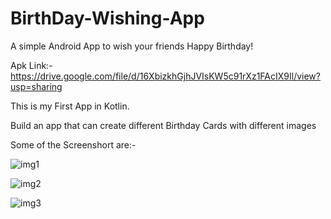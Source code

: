 # BirthDay-Wishing-App
A simple Android App to wish your friends Happy Birthday!

Apk Link:- https://drive.google.com/file/d/16XbizkhGjhJVIsKW5c91rXz1FAcIX9Il/view?usp=sharing

This is my First App in Kotlin.

Build an app that can create different Birthday Cards with different images 

Some of the Screenshort are:-

![img1](https://github.com/deyrohit/BirthDay-Wishing-App/assets/88137895/2958f2d0-f381-4ad7-a3d3-ea57c784101e)

![img2](https://github.com/deyrohit/BirthDay-Wishing-App/assets/88137895/106354a5-5e0b-448c-b228-288419f18ec3)

![img3](https://github.com/deyrohit/BirthDay-Wishing-App/assets/88137895/fd9a470a-9a35-459c-bf41-a4889b008a31)

